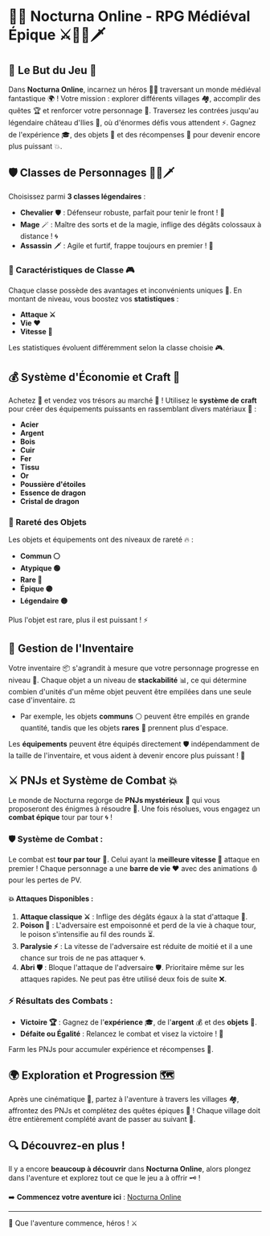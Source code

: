 
# 🏰✨ Nocturna Online - RPG Médiéval Épique ⚔️🧙‍♂️🗡️

## 🌟 Le But du Jeu 🎯
Dans **Nocturna Online**, incarnez un héros 🦸‍♂️ traversant un monde médiéval fantastique 🌍 ! Votre mission : explorer différents villages 🏘️, accomplir des quêtes 🏆 et renforcer votre personnage 💪. Traversez les contrées jusqu'au légendaire château d'Ilies 🏰, où d'énormes défis vous attendent ⚡. Gagnez de l'expérience 🎓, des objets 💎 et des récompenses 🎁 pour devenir encore plus puissant 💥.

## 🛡️ Classes de Personnages 🧙‍♂️🗡️
Choisissez parmi **3 classes légendaires** :
- **Chevalier** 🛡️ : Défenseur robuste, parfait pour tenir le front ! 🔨
- **Mage** 🪄 : Maître des sorts et de la magie, inflige des dégâts colossaux à distance ! 🌀
- **Assassin** 🗡️ : Agile et furtif, frappe toujours en premier ! 🚀

### 🧬 Caractéristiques de Classe 🎮
Chaque classe possède des avantages et inconvénients uniques 🎯. En montant de niveau, vous boostez vos **statistiques** :
- **Attaque ⚔️**
- **Vie ❤️**
- **Vitesse 💨**

Les statistiques évoluent différemment selon la classe choisie 🎮.

## 💰 Système d'Économie et Craft 🔨
Achetez 🛒 et vendez vos trésors au marché 🏦 ! Utilisez le **système de craft** pour créer des équipements puissants en rassemblant divers matériaux 🧱 :
- **Acier**
- **Argent**
- **Bois**
- **Cuir**
- **Fer**
- **Tissu**
- **Or**
- **Poussière d'étoiles**
- **Essence de dragon**
- **Cristal de dragon**

### 🎲 Rareté des Objets
Les objets et équipements ont des niveaux de rareté 🔥 :
- **Commun ⚪**
- **Atypique 🟢​**
- **Rare 🔵​**
- **Épique 🟣​**
- **Légendaire 🟡​**

Plus l'objet est rare, plus il est puissant ! ⚡

## 🎒 Gestion de l'Inventaire
Votre inventaire 📦 s'agrandit à mesure que votre personnage progresse en niveau 🚀. Chaque objet a un niveau de **stackabilité** 📊, ce qui détermine combien d'unités d'un même objet peuvent être empilées dans une seule case d'inventaire. ⚖️

- Par exemple, les objets **communs** ⚪ peuvent être empilés en grande quantité, tandis que les objets **rares** 🔵​ prennent plus d'espace.

Les **équipements** peuvent être équipés directement 🛡️ indépendamment de la taille de l'inventaire, et vous aident à devenir encore plus puissant ! 💪

## ⚔️ PNJs et Système de Combat 💥
Le monde de Nocturna regorge de **PNJs mystérieux** 🤖 qui vous proposeront des énigmes à résoudre 🧠. Une fois résolues, vous engagez un **combat épique** tour par tour 🌀 !

### 🛡️ Système de Combat :
Le combat est **tour par tour** 🎯. Celui ayant la **meilleure vitesse 💨** attaque en premier ! Chaque personnage a une **barre de vie ❤️** avec des animations 🩸 pour les pertes de PV.

#### 💥 Attaques Disponibles :
1. **Attaque classique ⚔️** : Inflige des dégâts égaux à la stat d'attaque 🎯.
2. **Poison 🐍** : L'adversaire est empoisonné et perd de la vie à chaque tour, le poison s'intensifie au fil des rounds ⏳.
3. **Paralysie ⚡** : La vitesse de l'adversaire est réduite de moitié et il a une chance sur trois de ne pas attaquer 🌀.
4. **Abri 🛡️** : Bloque l'attaque de l'adversaire 🛡️. Prioritaire même sur les attaques rapides. Ne peut pas être utilisé deux fois de suite ❌.

### ⚡ Résultats des Combats :
- **Victoire 🏆** : Gagnez de l'**expérience** 🎓, de l'**argent** 💰 et des **objets** 💎.
- **Défaite ou Égalité** : Relancez le combat et visez la victoire ! 🎯

Farm les PNJs pour accumuler expérience et récompenses 🔄.

## 🌍 Exploration et Progression 🗺️
Après une cinématique 🎥, partez à l'aventure à travers les villages 🏘️, affrontez des PNJs et complétez des quêtes épiques 🏅 ! Chaque village doit être entièrement complété avant de passer au suivant 🚪.

## 🔍 Découvrez-en plus !
Il y a encore **beaucoup à découvrir** dans **Nocturna Online**, alors plongez dans l'aventure et explorez tout ce que le jeu a à offrir 🗝️ !

➡️ **Commencez votre aventure ici** : [Nocturna Online](https://nocturna.egloz.com/)

---

🌟 Que l'aventure commence, héros ! ⚔️
